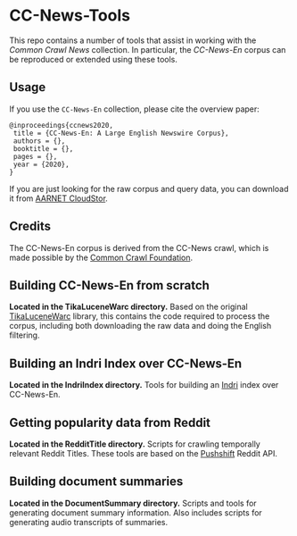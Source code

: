 # CC-News-Tools
This repo contains a number of tools that assist in working with the
*Common Crawl News* collection. In particular, the *CC-News-En* corpus
can be reproduced or extended using these tools. 

## Usage
If you use the `CC-News-En` collection, please cite the overview paper:
```
@inproceedings{ccnews2020,
 title = {CC-News-En: A Large English Newswire Corpus},
 authors = {},
 booktitle = {},
 pages = {},
 year = {2020},
}
```

If you are just looking for the raw corpus and query data, you can download it 
from [AARNET CloudStor](https://cloudstor.aarnet.edu.au/plus/s/M8BvXxe6faLZ4uE).

## Credits
The CC-News-En corpus is derived from the CC-News crawl, which is made
possible by the [Common Crawl Foundation](https://commoncrawl.org/).

## Building CC-News-En from scratch
**Located in the TikaLuceneWarc directory.**
Based on the original [TikaLuceneWarc](https://github.com/mpetri/TikaLuceneWarc)
library, this contains the code required to process the corpus, including
both downloading the raw data and doing the English filtering.

## Building an Indri Index over CC-News-En
**Located in the IndriIndex directory.**
Tools for building an [Indri](http://www.lemurproject.org/indri/) index over 
CC-News-En. 

## Getting popularity data from Reddit
**Located in the RedditTitle directory.**
Scripts for crawling temporally relevant Reddit Titles. These tools are based
on the [Pushshift](https://github.com/pushshift/api) Reddit API.

## Building document summaries
**Located in the DocumentSummary directory.**
Scripts and tools for generating document summary information. Also includes
scripts for generating audio transcripts of summaries.

